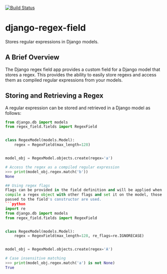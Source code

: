 [![Build Status](https://travis-ci.org/ambitioninc/django-regex-field.png)](https://travis-ci.org/ambitioninc/django-regex-field)

# django-regex-field

Stores regular expressions in Django models.

## A Brief Overview
The Django regex field app provides a custom field for a Django model that
stores a regex. This provides the ability to easily store regexs and access
them as compiled regular expressions from your models.


## Storing and Retrieving a Regex
A regular expression can be stored and retrieved in a Django model as follows:
```python
from django.db import models
from regex_field.fields import RegexField


class RegexModel(models.Model):
    regex = RegexField(max_length=128)


model_obj = RegexModel.objects.create(regex='a')

# Access the regex as a compiled regular expression
>>> print(model_obj.regex.match('b'))
None

## Using regex flags
Flags can be provided in the field definition and will be applied when the regex is compiled. If you manually
compile a regex object with other flags and set it on the model, those flags will not be preserved. Only the flags
passed to the field's constructor are used.
```python
import re
from django.db import models
from regex_field.fields import RegexField


class RegexModel(models.Model):
    regex = RegexField(max_length=128, re_flags=re.IGNORECASE)


model_obj = RegexModel.objects.create(regex='A')

# Case insensitive matching
>>> print(model_obj.regex.match('a') is not None)
True

```
